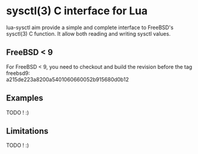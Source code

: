 # sysctl(3) C interface for Lua

lua-sysctl aim provide a simple and complete interface to FreeBSD's sysctl(3) C
function. It allow both reading and writing sysctl values.

## FreeBSD < 9

For FreeBSD < 9, you need to checkout and build the revision before the tag freebsd9:  
a215de223a8200a5401060660052b915680d0b12

## Examples

TODO ! :)

## Limitations

TODO ! :)
